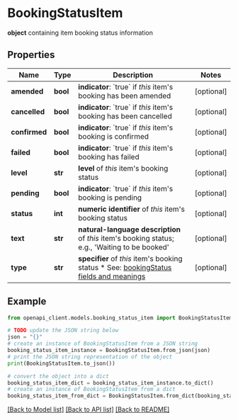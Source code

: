 # BookingStatusItem

**object** containing item booking status information

## Properties

Name | Type | Description | Notes
------------ | ------------- | ------------- | -------------
**amended** | **bool** | **indicator**: &#x60;true&#x60; if *this* item&#39;s booking has been amended | [optional] 
**cancelled** | **bool** | **indicator**: &#x60;true&#x60; if *this* item&#39;s booking has been cancelled | [optional] 
**confirmed** | **bool** | **indicator**: &#x60;true&#x60; if *this* item&#39;s booking is confirmed | [optional] 
**failed** | **bool** | **indicator**: &#x60;true&#x60; if *this* item&#39;s booking has failed | [optional] 
**level** | **str** | **level** of *this* item&#39;s booking status | [optional] 
**pending** | **bool** | **indicator**: &#x60;true&#x60; if *this* item&#39;s booking is pending | [optional] 
**status** | **int** | **numeric identifier** of *this* item&#39;s booking status | [optional] 
**text** | **str** | **natural-language description** of *this* item&#39;s booking status; e.g., &#39;Waiting to be booked&#39; | [optional] 
**type** | **str** | **specifier** of *this* item&#39;s booking status * See: [bookingStatus fields and meanings](#section/Appendices/bookingStatus-field-values-and-meanings)  | [optional] 

## Example

```python
from openapi_client.models.booking_status_item import BookingStatusItem

# TODO update the JSON string below
json = "{}"
# create an instance of BookingStatusItem from a JSON string
booking_status_item_instance = BookingStatusItem.from_json(json)
# print the JSON string representation of the object
print(BookingStatusItem.to_json())

# convert the object into a dict
booking_status_item_dict = booking_status_item_instance.to_dict()
# create an instance of BookingStatusItem from a dict
booking_status_item_from_dict = BookingStatusItem.from_dict(booking_status_item_dict)
```
[[Back to Model list]](../README.md#documentation-for-models) [[Back to API list]](../README.md#documentation-for-api-endpoints) [[Back to README]](../README.md)


